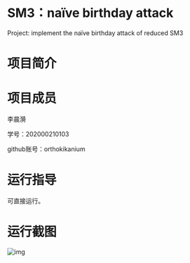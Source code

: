 # SM3：naïve birthday attack

Project: implement the naïve birthday attack of reduced SM3

# 项目简介



#  项目成员

李晨漪

学号：202000210103

github账号：orthokikanium

# 运行指导

可直接运行。

# 运行截图

![img](file:///C:\Users\huawei\AppData\Local\Temp\ksohtml22292\wps1.jpg) 


